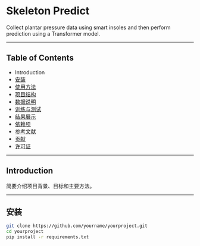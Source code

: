 # Skeleton Predict

Collect plantar pressure data using smart insoles and then perform prediction using a Transformer model.

---

## Table of Contents

- Introduction
- [安装](#安装)
- [使用方法](#使用方法)
- [项目结构](#项目结构)
- [数据说明](#数据说明)
- [训练与测试](#训练与测试)
- [结果展示](#结果展示)
- [依赖项](#依赖项)
- [参考文献](#参考文献)
- [贡献](#贡献)
- [许可证](#许可证)

---

## Introduction

简要介绍项目背景、目标和主要方法。

---

## 安装

```bash
git clone https://github.com/yourname/yourproject.git
cd yourproject
pip install -r requirements.txt
